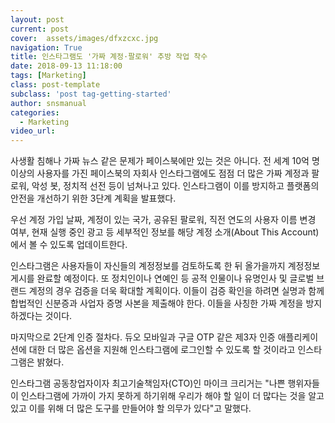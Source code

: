 ```yaml
---
layout: post
current: post
cover:  assets/images/dfxzcxc.jpg
navigation: True
title: 인스타그램도 '가짜 계정·팔로워' 추방 작업 착수
date: 2018-09-13 11:18:00
tags: [Marketing]
class: post-template
subclass: 'post tag-getting-started'
author: snsmanual
categories:
  - Marketing
video_url: 
---
```


사생활 침해나 가짜 뉴스 같은 문제가 페이스북에만 있는 것은 아니다.
전 세계 10억 명 이상의 사용자를 가진 페이스북의 자회사 인스타그램에도 점점 더 많은 가짜 계정과 팔로워, 악성 봇, 정치적 선전 등이 넘쳐나고 있다.
인스타그램이 이를 방지하고 플랫폼의 안전을 개선하기 위한 3단계 계획을 발표했다. 

우선 계정 가입 날짜, 계정이 있는 국가, 공유된 팔로워, 직전 연도의 사용자 이름 변경 여부, 현재 실행 중인 광고 등 세부적인 정보를 해당 계정 소개(About This Account)에서 볼 수 있도록 업데이트한다. 

인스타그램은 사용자들이 자신들의 계정정보를 검토하도록 한 뒤 올가을까지 계정정보 게시를 완료할 예정이다. 
또 정치인이나 연예인 등 공적 인물이나 유명인사 및 글로벌 브랜드 계정의 경우 검증을 더욱 확대할 계획이다. 이들이 검증 확인을 하려면 실명과 함께 합법적인 신분증과 사업자 증명 사본을 제출해야 한다. 이들을 사칭한 가짜 계정을 방지하겠다는 것이다. 

마지막으로 2단계 인증 절차다. 듀오 모바일과 구글 OTP 같은 제3자 인증 애플리케이션에 대한 더 많은 옵션을 지원해 인스타그램에 로그인할 수 있도록 할 것이라고 인스타그램은 밝혔다.

인스타그램 공동창업자이자 최고기술책임자(CTO)인 마이크 크리거는 "나쁜 행위자들이 인스타그램에 가까이 가지 못하게 하기위해 우리가 해야 할 일이 더 많다는 것을 알고 있고 이를 위해 더 많은 도구를 만들어야 할 의무가 있다"고 말했다.